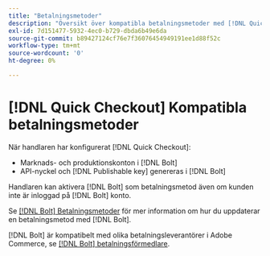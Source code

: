 ```yaml
---
title: "Betalningsmetoder"
description: "Översikt över kompatibla betalningsmetoder med [!DNL Quick Checkout] för Adobe Commerce."
exl-id: 7d151477-5932-4ec0-b729-dbda6b49e6da
source-git-commit: b89427124cf76e7f36076454949191ee1d88f52c
workflow-type: tm+mt
source-wordcount: '0'
ht-degree: 0%

---
```


# [!DNL Quick Checkout] Kompatibla betalningsmetoder

När handlaren har konfigurerat [!DNL Quick Checkout]:

- Marknads- och produktionskonton i [!DNL Bolt]
- API-nyckel och [!DNL Publishable key] genereras i [!DNL Bolt]

Handlaren kan aktivera [!DNL Bolt] som betalningsmetod även om kunden inte är inloggad på [!DNL Bolt] konto.

Se [[!DNL Bolt] Betalningsmetoder](https://help.bolt.com/shoppers/guides/checkout/update-payment-method) för mer information om hur du uppdaterar en betalningsmetod med [!DNL Bolt].

[!DNL Bolt] är kompatibelt med olika betalningsleverantörer i Adobe Commerce, se [[!DNL Bolt] betalningsförmedlare](https://help.bolt.com/merchants/guides/merchant-setup/checkout/processor-guides/).

